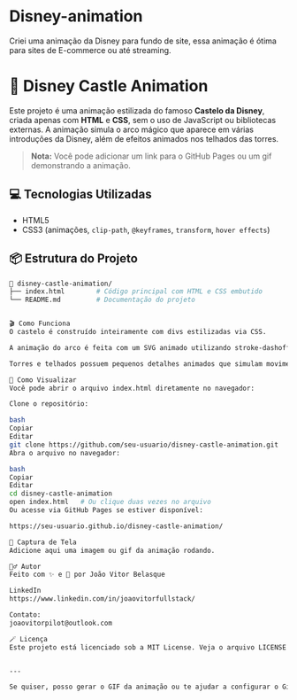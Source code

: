 # Disney-animation
Criei uma animação da Disney para fundo de site, essa animação é ótima para sites de E-commerce ou até streaming. 


# 🏰 Disney Castle Animation

Este projeto é uma animação estilizada do famoso **Castelo da Disney**, criada apenas com **HTML** e **CSS**, sem o uso de JavaScript ou bibliotecas externas. A animação simula o arco mágico que aparece em várias introduções da Disney, além de efeitos animados nos telhados das torres.

> **Nota:** Você pode adicionar um link para o GitHub Pages ou um gif demonstrando a animação.

## 💻 Tecnologias Utilizadas

- HTML5
- CSS3 (animações, `clip-path`, `@keyframes`, `transform`, `hover effects`)

## 📦 Estrutura do Projeto

```bash
📁 disney-castle-animation/
├── index.html        # Código principal com HTML e CSS embutido
└── README.md         # Documentação do projeto


🎬 Como Funciona
O castelo é construído inteiramente com divs estilizadas via CSS.

A animação do arco é feita com um SVG animado utilizando stroke-dashoffset.

Torres e telhados possuem pequenos detalhes animados que simulam movimento de bandeiras ao vento com @keyframes.

🚀 Como Visualizar
Você pode abrir o arquivo index.html diretamente no navegador:

Clone o repositório:

bash
Copiar
Editar
git clone https://github.com/seu-usuario/disney-castle-animation.git
Abra o arquivo no navegador:

bash
Copiar
Editar
cd disney-castle-animation
open index.html   # Ou clique duas vezes no arquivo
Ou acesse via GitHub Pages se estiver disponível:

https://seu-usuario.github.io/disney-castle-animation/

📸 Captura de Tela
Adicione aqui uma imagem ou gif da animação rodando.

🧙‍♂️ Autor
Feito com ✨ e 💙 por João Vitor Belasque

LinkedIn
https://www.linkedin.com/in/joaovitorfullstack/

Contato:
joaovitorpilot@outlook.com

🪄 Licença
Este projeto está licenciado sob a MIT License. Veja o arquivo LICENSE para mais detalhes.


---

Se quiser, posso gerar o GIF da animação ou te ajudar a configurar o GitHub Pages pra ela. É só falar!


